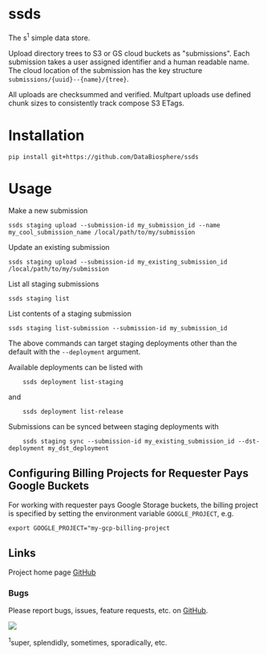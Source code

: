 # ssds
The s<sup>1</sup> simple data store.

Upload directory trees to S3 or GS cloud buckets as "submissions". Each submission takes a user assigned
identifier and a human readable name. The cloud location of the submission has the key structure
`submissions/{uuid}--{name}/{tree}`.

All uploads are checksummed and verified. Multpart uploads use defined chunk sizes to consistently track compose S3
ETags.

# Installation
```
pip install git+https://github.com/DataBiosphere/ssds
```

# Usage
Make a new submission
```
ssds staging upload --submission-id my_submission_id --name my_cool_submission_name /local/path/to/my/submission
```

Update an existing submission
```
ssds staging upload --submission-id my_existing_submission_id /local/path/to/my/submission
```

List all staging submissions
```
ssds staging list
```

List contents of a staging submission
```
ssds staging list-submission --submission-id my_submission_id
```

The above commands can target staging deployments other than the default with the `--deployment` argument.

Available deployments can be listed with
```
	ssds deployment list-staging
```
and
```
	ssds deployment list-release
```

Submissions can be synced between staging deployments with
```
	ssds staging sync --submission-id my_existing_submission_id --dst-deployment my_dst_deployment
```

## Configuring Billing Projects for Requester Pays Google Buckets

For working with requester pays Google Storage buckets, the billing project is specified by setting the
environment variable `GOOGLE_PROJECT`, e.g.
```
export GOOGLE_PROJECT="my-gcp-billing-project
```

## Links
Project home page [GitHub](https://github.com/DataBiosphere/ssds)  

### Bugs
Please report bugs, issues, feature requests, etc. on [GitHub](https://github.com/DataBiosphere/ssds).

![](https://travis-ci.org/DataBiosphere/ssds.svg?branch=master)

<sup>1</sup>super, splendidly, sometimes, sporadically, etc.
